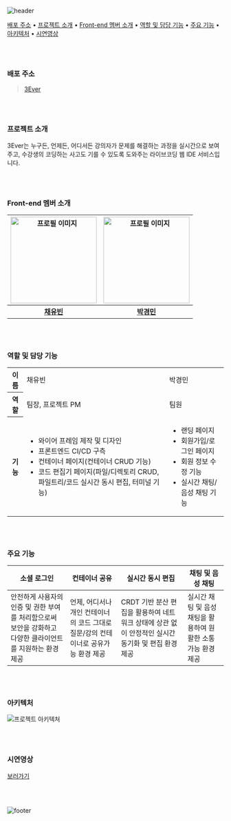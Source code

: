 ![header](https://capsule-render.vercel.app/api?type=waving&height=250&color=48BB78&text=3Ever%20-%20Web%20IDE&textBg=false&fontColor=ffffff&fontSize=40&fontAlign=50&fontAlignY=39&section=header)

[배포 주소](#배포-주소) • [프로젝트 소개](#프로젝트-소개) • [Front-end 멤버 소개](#front-end-멤버-소개) • [역할 및 담당 기능](#역할-및-담당-기능) • [주요 기능](#주요-기능) • [아키텍처](#아키텍처) • [시연영상](#시연영상)

<br><br>

### 배포 주소
> [3Ever](https://3ever.vercel.app/)

<br><br>

### 프로젝트 소개
3Ever는 누구든, 언제든, 어디서든 강의자가 문제를 해결하는 과정을 실시간으로 보여주고, 수강생의 코딩하는 사고도 기를 수 있도록 도와주는 라이브코딩 웹 IDE 서비스입니다.

<br><br>

### Front-end 멤버 소개
|<img width="200" src="https://avatars.githubusercontent.com/u/63189595?v=4" alt="프로필 이미지">|<img width="200" src="https://avatars.githubusercontent.com/u/96777845?v=4" alt="프로필 이미지">|
|:---:|:---:|
|[**채유빈**](https://github.com/ChaeYubin)|[**박경민**](https://github.com/gangmin2)|

<br><br>

### 역할 및 담당 기능
<table>
  <tr>
    <th>이름</th>
    <td>채유빈</td>
    <td>박경민</td>
  </tr>
  
  <tr>
    <th>역할</th>
    <td>팀장, 프로젝트 PM</td>
    <td>팀원</td>
  </tr>
  
  <tr>
    <th>기능</th>
    <td>
      <ul>
        <li>와이어 프레임 제작 및 디자인</li>
        <li>프론트엔드 CI/CD 구측</li>
        <li>컨테이너 페이지(컨테이너 CRUD 기능)</li>
        <li>코드 편집기 페이지(파일/디렉토리 CRUD, 파일트리/코드 실시간 동시 편집, 터미널 기능)</li>
      </ul>
    </td>
    <td>
      <ul>
        <li>랜딩 페이지</li>
        <li>회원가입/로그인 페이지</li>
        <li>회원 정보 수정 기능</li>
        <li>실시간 채팅/음성 채팅 기능</li>
      </ul>
    </td>
  </tr>
</table>

<br><br>

### 주요 기능
|소셜 로그인|컨테이너 공유|실시간 동시 편집|채팅 및 음성 채팅|
|---|---|---|---|
|안전하게 사용자의 인증 및 권한 부여를 처리함으로써 보안을 강화하고 다양한 클라이언트를 지원하는 환경 제공|언제, 어디서나 개인 컨테이너의 코드 그대로 질문/강의 컨테이너로 공유가능 환경 제공|CRDT 기반 분산 편집을 활용하여 네트워크 상태에 상관 없이 안정적인 실시간 동기화 및 편집 환경 제공|실시간 채팅 및 음성 채팅을 활용하여 원활한 소통 가능 환경 제공|

<br><br>

### 아키텍처
<img alt="프로젝트 아키텍처" src="https://github.com/Web-IDE-Project/front-end/assets/96777845/a70ef026-e891-4afc-831a-568b53dbbcab">

<br><br>

### 시연영상
[보러가기](https://www.canva.com/design/DAGI4FX3p20/xFEiQMyan_C39bIc9s2HEA/watch?utm_content=DAGI4FX3p20&utm_campaign=designshare&utm_medium=link&utm_source=editor)

<br><br>

![footer](https://capsule-render.vercel.app/api?type=waving&height=150&color=48BB78&section=footer)
